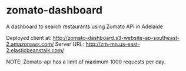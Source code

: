 # zomato-dashboard
A dashboard to search restaurants using Zomato API in Adelaide

Deployed client at: http://zomato-dashboard.s3-website-ap-southeast-2.amazonaws.com/
Server URL: http://zm-mn.us-east-2.elasticbeanstalk.com/

NOTE: Zomato-api has a limit of maximum 1000 requests per day.

